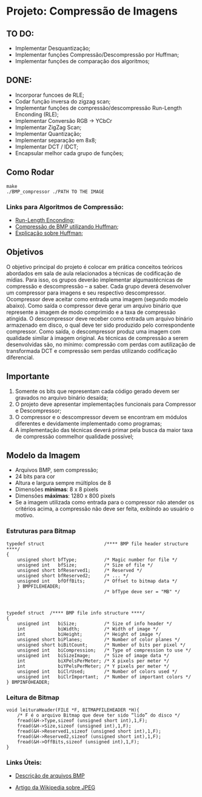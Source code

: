 # Projeto: Compressão de Imagens

## **TO DO**:
 - Implementar Desquantização;
 - Implementar funções Compressão/Descompressão por Huffman;
 - Implementar funções de comparação dos algoritmos;

## **DONE**:
 - Incorporar funcoes de RLE;
 - Codar função inversa do zigzag scan;
 - Implementar funções de compressão/descompressão Run-Length Enconding (RLE);
 - Implementar Conversão RGB -> YCbCr
 - Implementar ZigZag Scan;
 - Implementar Quantização;
 - Implementar separação em 8x8;
 - Implementar DCT / IDCT;
 - Encapsular melhor cada grupo de funções;

## Como Rodar
	make
	./BMP_compressor ./PATH TO THE IMAGE


### Links para Algoritmos de Compressão:
 - [Run-Length Enconding](https://en.wikipedia.org/wiki/Run-length_encoding);
 - [Compressão de BMP utilizando Huffman](https://www.geeksforgeeks.org/image-compression-using-huffman-coding/);
 - [Explicação sobre Huffman](https://en.wikipedia.org/wiki/Run-length_encoding);
 

## Objetivos

O objetivo principal do projeto é colocar em prática conceitos teóricos abordados em sala de aula relacionados   a   técnicas   de   codificação   de   mídias.   Para   isso,   os   grupos   deverão   implementar   algumastécnicas de compressão e descompressão – a saber.
Cada grupo deverá desenvolver um compressor para imagens e seu respectivo descompressor. Ocompressor deve aceitar como entrada uma imagem (segundo modelo abaixo). Como saída o compressor deve gerar um arquivo binário que represente a imagem de modo comprimido e a taxa de compressão atingida.
O descompressor deve receber como entrada  um arquivo binário  armazenado  em disco, o qual deve   ter   sido   produzido   pelo   correspondente   compressor.   Como   saída,   o   descompressor   produz   uma imagem com qualidade similar à imagem original.
As técnicas de compressão a serem desenvolvidas são, no mínimo: compressão com perdas com autilização de transformada DCT e compressão sem perdas utilizando codificação diferencial.	


## Importante

1. Somente os bits que representam cada código gerado devem ser gravados no arquivo binário desaída;
2. O projeto deve apresentar implementações funcionais para Compressor e Descompressor;
3. O compressor e o descompressor devem se encontram em módulos diferentes e devidamente implementado como programas;
4. A   implementação   das   técnicas   deverá   primar   pela   busca   da   maior   taxa   de   compressão   commelhor qualidade possível;


## Modelo da Imagem
- Arquivos BMP, sem compressão;
- 24 bits para cor
- Altura e largura sempre múltiplos de 8
- Dimensões **mínimas**: 8 x 8 pixels
- Dimensões **máximas**: 1280 x 800 pixels
- Se a imagem utilizada como entrada para o compressor não atender os critérios acima, a compressão não deve ser feita, exibindo ao usuário o motivo.

### Estruturas para Bitmap


	typedef struct 						/**** BMP file header structure ****/    
	{
		unsigned short bfType;			/* Magic number for file */ 
		unsigned int   bfSize;			/* Size of file */ 
		unsigned short bfReserved1;		/* Reserved */
		unsigned short bfReserved2;		/* ... */
		unsigned int   bfOffBits;		/* Offset to bitmap data */
		} BMPFILEHEADER;
										/* bfType deve ser = "MB" */



	typedef struct  /**** BMP file info structure ****/
	{
		unsigned int   biSize;			/* Size of info header */
		int 	 	   biWidth;    		/* Width of image */
		int   		   biHeight;   		/* Height of image */
		unsigned short biPlanes;		/* Number of color planes */
		unsigned short biBitCount;		/* Number of bits per pixel */
		unsigned int   biCompression;	/* Type of compression to use */
		unsigned int   biSizeImage;		/* Size of image data */
		int            biXPelsPerMeter;	/* X pixels per meter */ 
		int            biYPelsPerMeter;	/* Y pixels per meter */
		unsigned int   biClrUsed;		/* Number of colors used */
		unsigned int   biClrImportant;	/* Number of important colors */
	} BMPINFOHEADER;


### Leitura de Bitmap

	void leituraHeader(FILE *F, BITMAPFILEHEADER *H){
		/* F é o arquivo Bitmap que deve ter sido “lido” do disco */
		fread(&H->Type,sizeof (unsigned short int),1,F);
		fread(&H->Size,sizeof (unsigned int),1,F);
		fread(&H->Reserved1,sizeof (unsigned short int),1,F);
		fread(&H->Reserved2,sizeof (unsigned short int),1,F); 
		fread(&H->OffBits,sizeof (unsigned int),1,F);
	}


### Links Úteis:
<!--  - [Compressão de BMP utilizando Huffman](https://www.geeksforgeeks.org/image-compression-using-huffman-coding/) -->
 - [Descrição de arquivos BMP](http://paulbourke.net/dataformats/bmp/)
 <!-- - [Aula com Informações sobre o processo JPEG](https://ae4.tidia-ae.usp.br/access/content/group/d06ef1d7-9569-4321-91f3-7e9a644c6e50/Slides%20das%20Aulas/aula_jpeg.pdf) -->
 - [Artigo da Wikipedia sobre JPEG](https://en.wikipedia.org/wiki/JPEG)

